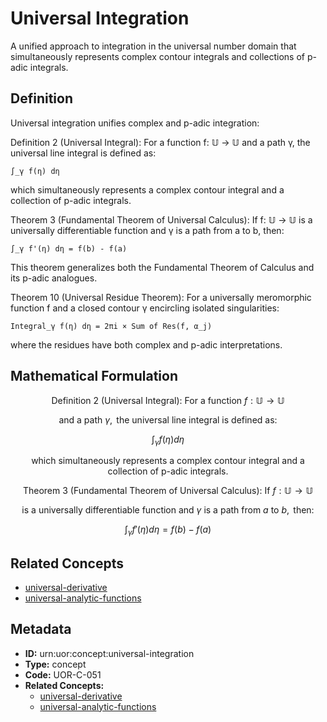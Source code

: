 # Universal Integration

A unified approach to integration in the universal number domain that simultaneously represents complex contour integrals and collections of p-adic integrals.

## Definition

Universal integration unifies complex and p-adic integration:

Definition 2 (Universal Integral): For a function f: 𝕌 → 𝕌 and a path γ, the universal line integral is defined as:

`∫_γ f(η) dη`

which simultaneously represents a complex contour integral and a collection of p-adic integrals.

Theorem 3 (Fundamental Theorem of Universal Calculus): If f: 𝕌 → 𝕌 is a universally differentiable function and γ is a path from a to b, then:

`∫_γ f'(η) dη = f(b) - f(a)`

This theorem generalizes both the Fundamental Theorem of Calculus and its p-adic analogues.

Theorem 10 (Universal Residue Theorem): For a universally meromorphic function f and a closed contour γ encircling isolated singularities:

`Integral_γ f(η) dη = 2πi × Sum of Res(f, α_j)`

where the residues have both complex and p-adic interpretations.

## Mathematical Formulation

$$
\text{Definition 2 (Universal Integral): For a function } f: \mathbb{U} \to \mathbb{U}
$$

$$
\text{and a path } \gamma, \text{ the universal line integral is defined as:}
$$

$$
\int_{\gamma} f(\eta) d\eta
$$

$$
\text{which simultaneously represents a complex contour integral and a collection of p-adic integrals.}
$$

$$
\text{Theorem 3 (Fundamental Theorem of Universal Calculus): If } f: \mathbb{U} \to \mathbb{U}
$$

$$
\text{is a universally differentiable function and } \gamma \text{ is a path from } a \text{ to } b, \text{ then:}
$$

$$
\int_{\gamma} f'(\eta) d\eta = f(b) - f(a)
$$

## Related Concepts

- [universal-derivative](./universal-derivative.md)
- [universal-analytic-functions](./universal-analytic-functions.md)

## Metadata

- **ID:** urn:uor:concept:universal-integration
- **Type:** concept
- **Code:** UOR-C-051
- **Related Concepts:**
  - [universal-derivative](./universal-derivative.md)
  - [universal-analytic-functions](./universal-analytic-functions.md)
